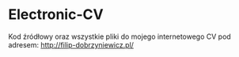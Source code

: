 # Electronic-CV
Kod źródłowy oraz wszystkie pliki do mojego internetowego CV pod adresem: http://filip-dobrzyniewicz.pl/

